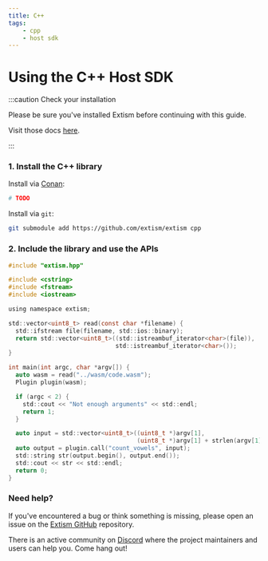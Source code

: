 ```yaml
---
title: C++
tags:
    - cpp
    - host sdk
---
```


# Using the C++ Host SDK


:::caution Check your installation

Please be sure you've installed Extism before continuing with this guide.

Visit those docs [here](/docs/install).

:::

### 1. Install the C++ library

Install via [Conan](https://conan.io):
```sh
# TODO
```

Install via `git`:
```sh
git submodule add https://github.com/extism/extism cpp
```

### 2. Include the library and use the APIs

```c title=main.cpp
#include "extism.hpp"

#include <cstring>
#include <fstream>
#include <iostream>

using namespace extism;

std::vector<uint8_t> read(const char *filename) {
  std::ifstream file(filename, std::ios::binary);
  return std::vector<uint8_t>((std::istreambuf_iterator<char>(file)),
                              std::istreambuf_iterator<char>());
}

int main(int argc, char *argv[]) {
  auto wasm = read("../wasm/code.wasm");
  Plugin plugin(wasm);

  if (argc < 2) {
    std::cout << "Not enough arguments" << std::endl;
    return 1;
  }

  auto input = std::vector<uint8_t>((uint8_t *)argv[1],
                                    (uint8_t *)argv[1] + strlen(argv[1]));
  auto output = plugin.call("count_vowels", input);
  std::string str(output.begin(), output.end());
  std::cout << str << std::endl;
  return 0;
}
```


### Need help?

If you've encountered a bug or think something is missing, please open an issue on the [Extism GitHub](https://github.com/extism/extism) repository.

There is an active community on [Discord](#) where the project maintainers and users can help you. Come hang out!

